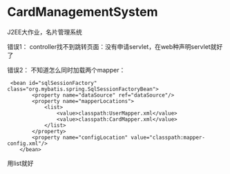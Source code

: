 # CardManagementSystem
J2EE大作业，名片管理系统

错误1：
controller找不到跳转页面：没有申请servlet，在web种声明servlet就好了

错误2：
不知道怎么同时加载两个mapper：
```   
 <bean id="sqlSessionFactory" class="org.mybatis.spring.SqlSessionFactoryBean">
        <property name="dataSource" ref="dataSource"/>
        <property name="mapperLocations">
            <list>
                <value>classpath:UserMapper.xml</value>
                <value>classpath:CardMapper.xml</value>
            </list>
        </property>
        <property name="configLocation" value="classpath:mapper-config.xml"/>
    </bean>
 ```
用list就好

